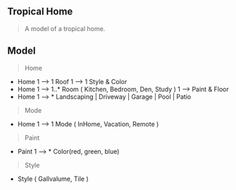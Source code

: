 Tropical Home
-------------
>A model of a tropical home.

Model
-----
>Home
* Home 1 --> 1 Roof 1 --> 1 Style & Color
* Home 1 --> 1..* Room ( Kitchen, Bedroom, Den, Study ) 1 --> Paint & Floor
* Home 1 --> * Landscaping | Driveway | Garage | Pool | Patio

>Mode
* Home 1 --> 1 Mode ( InHome, Vacation, Remote )

>Paint
* Paint 1 --> * Color(red, green, blue)

>Style
* Style ( Gallvalume, Tile )